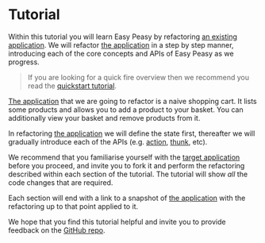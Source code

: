# Tutorial

Within this tutorial you will learn Easy Peasy by refactoring [an existing application](https://codesandbox.io/s/8qz5k). We will refactor [the application](https://codesandbox.io/s/easy-peasy-tutorial-start-8qz5k) in a step by step manner, introducing each of the core concepts and APIs of Easy Peasy as we progress.

> If you are looking for a quick fire overview then we recommend you read the [quickstart tutorial](/docs/quick-start.html).

[The application](https://codesandbox.io/s/8qz5k) that we are going to refactor is a naive shopping cart. It lists some products and allows you to add a product to your basket. You can additionally view your basket and remove products from it.

In refactoring [the application](https://codesandbox.io/s/8qz5k) we will define the state first, thereafter we will gradually introduce each of the APIs (e.g. [action](/docs/api/action.html), [thunk](/docs/api/thunk.html), etc). 

We recommend that you familiarise yourself with the [target application](https://codesandbox.io/s/8qz5k) before you proceed, and invite you to fork it and perform the refactoring described within each section of the tutorial. The tutorial will show _all_ the code changes that are required.

Each section will end with a link to a snapshot of [the application](https://codesandbox.io/s/8qz5k) with the refactoring up to that point applied to it.

We hope that you find this tutorial helpful and invite you to provide feedback on the [GitHub repo](https://github.com/ctrlplusb/easy-peasy).

